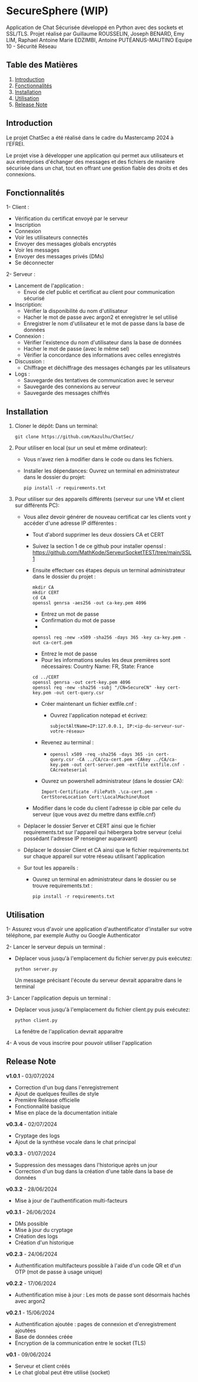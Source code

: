 # SecureSphere (WIP)
Application de Chat Sécurisée développé en Python avec des sockets et SSL/TLS.
Projet réalisé par Guillaume ROUSSELIN, Joseph BENARD, Emy LIM, Raphael Antoine Marie EDZIMBI, Antoine PUTÉANUS-MAUTINO
Equipe 10 - Sécurité Réseau

## Table des Matières

1. [Introduction](#introduction)
2. [Fonctionnalités](#fonctionnalités)
3. [Installation](#installation)
4. [Utilisation](#utilisation)
5. [Release Note](#release-note)


## Introduction
Le projet ChatSec a été réalisé dans le cadre du Mastercamp 2024 à l'EFREI.

Le projet vise à développer une application qui permet aux utilisateurs et aux entreprises
d'échanger des messages et des fichiers de manière sécurisée dans un chat, tout en offrant
une gestion fiable des droits et des connexions.


## Fonctionnalités
1- Client :
  - Vérification du certificat envoyé par le serveur
  - Inscription
  - Connexion
  - Voir les utilisateurs connectés
  - Envoyer des messages globals encryptés
  - Voir les messages
  - Envoyer des messages privés (DMs)
  - Se déconnecter

2- Serveur :
  - Lancement de l'application :
      - Envoi de clef public et certificat au client pour communication sécurisé
  - Inscription:
      - Vérifier la disponibilité du nom d'utilisateur
      - Hacher le mot de passe avec argon2 et enregistrer le sel utilisé
      - Enregistrer le nom d'utilisateur et le mot de passe dans la base de données
  - Connexion :
      - Vérifier l'existence du nom d'utilisateur dans la base de données
      - Hacher le mot de passe (avec le même sel)
      - Vérifier la concordance des informations avec celles enregistrés
  - Discussion :
      - Chiffrage et déchiffrage des messages échangés par les utilisateurs
  - Logs :
      - Sauvegarde des tentatives de communication avec le serveur
      - Sauvegarde des connexions au serveur
      - Sauvegarde des messages chiffrés

## Installation
1. Cloner le dépôt:
   Dans un terminal:
   
     ```git clone https://github.com/Kazulhu/ChatSec/```
   
3. Pour utiliser en local (sur un seul et même ordinateur):
   - Vous n'avez rien à modifier dans le code ou dans les fichiers.
   - Installer les dépendances:
       Ouvrez un terminal en administrateur dans le dossier du projet:
     
       ```pip install -r requirements.txt```
     
4. Pour utiliser sur des appareils différents (serveur sur une VM et client sur différents PC):
   - Vous allez devoir générer de nouveau certificat car les clients vont y accéder d'une adresse IP différentes :
     - Tout d'abord supprimer les deux dossiers CA et CERT
     - Suivez la section 1 de ce github pour installer openssl : https://github.com/MathKode/ServeurSocketTEST/tree/main/SSL1
     - Ensuite effectuer ces étapes depuis un terminal administrateur dans le dossier du projet :
         ```
         mkdir CA
         mkdir CERT
         cd CA
         openssl genrsa -aes256 -out ca-key.pem 4096
         ```
         - Entrez un mot de passe
         - Confirmation du mot de passe
         - 
         ```openssl req -new -x509 -sha256 -days 365 -key ca-key.pem -out ca-cert.pem```

         - Entrez le mot de passe
         - Pour les informations seules les deux premières sont nécessaires: Country Name: FR, State: France
         ```
         cd ../CERT
         openssl genrsa -out cert-key.pem 4096
         openssl req -new -sha256 -subj "/CN=SecureCN" -key cert-key.pem -out cert-query.csr
         ```
         - Créer maintenant un fichier extfile.cnf :
           - Ouvrez l'application notepad et écrivez:
           
             ```subjectAltName=IP:127.0.0.1, IP:<ip-du-serveur-sur-votre-réseau>```
             
         - Revenez au terminal :
           
           - ```openssl x509 -req -sha256 -days 365 -in cert-query.csr -CA ../CA/ca-cert.pem -CAkey ../CA/ca-key.pem -out cert-server.pem -extfile extfile.cnf -CAcreateserial```
             
         - Ouvrez un powershell administrateur (dans le dossier CA):
           
           ```Import-Certificate -FilePath .\ca-cert.pem -CertStoreLocation Cert:\LocalMachine\Root```
           
     - Modifier dans le code du client l'adresse ip cible par celle du serveur (que vous avez du mettre dans extfile.cnf)
   
   - Déplacer le dossier Server et CERT ainsi que le fichier requirements.txt sur l'appareil qui hébergera botre serveur (celui possédant l'adresse IP renseigner auparavant)
   - Déplacer le dossier Client et CA ainsi que le fichier requirements.txt sur chaque appareil sur votre réseau utilisant l'application
   - Sur tout les appareils :
     - Ouvrez un terminal en administrateur dans le dossier ou se trouve requirements.txt :
       
       ```pip install -r requirements.txt```

## Utilisation
1- Assurez vous d'avoir une application d'authentificator d'installer sur votre téléphone, par exemple Authy ou Google Authenticator

2- Lancer le serveur depuis un terminal :
  - Déplacer vous jusqu'à l'emplacement du fichier server.py puis exécutez:
    
    ```python server.py```
    
    Un message précisant l'écoute du serveur devrait apparaitre dans le terminal

3- Lancer l'application depuis un terminal :
  - Déplacer vous jusqu'à l'emplacement du fichier client.py puis exécutez:
    
    ```python client.py```
    
    La fenêtre de l'application devrait apparaitre

4- A vous de vous inscrire pour pouvoir utiliser l'application


## Release Note
**v1.0.1** - 03/07/2024
- Correction d'un bug dans l'enregistrement
- Ajout de quelques feuilles de style 
- Première Release officielle 
- Fonctionnalité basique
- Mise en place de la documentation initiale

**v0.3.4** - 02/07/2024
- Cryptage des logs
- Ajout de la synthèse vocale dans le chat principal

**v0.3.3** - 01/07/2024
- Suppression des messages dans l'historique après un jour
- Correction d'un bug dans la création d'une table dans la base de données

**v0.3.2** - 28/06/2024
- Mise à jour de l'authentification multi-facteurs

**v0.3.1** - 26/06/2024
- DMs possible
- Mise à jour du cryptage
- Création des logs
- Création d'un historique 

**v0.2.3** - 24/06/2024
- Authentification multifacteurs possible à l'aide d'un code QR et d'un OTP (mot de passe à usage unique)

**v0.2.2** - 17/06/2024
- Authentification mise à jour : Les mots de passe sont désormais hachés avec argon2

**v0.2.1** - 15/06/2024
- Authentification ajoutée : pages de connexion et d'enregistrement ajoutées
- Base de données créée
- Encryption de la communication entre le socket (TLS)
  
**v0.1** - 09/06/2024
- Serveur et client créés
- Le chat global peut être utilisé (socket)

